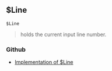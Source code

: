 ## $Line

```
$Line
```

> holds the current input line number.
  
 

### Github

* [Implementation of $Line](https://github.com/axkr/symja_android_library/blob/master/symja_android_library/matheclipse-core/src/main/java/org/matheclipse/core/builtin/ConstantDefinitions.java#L280) 
